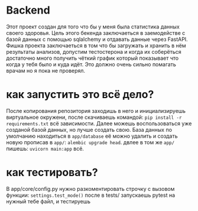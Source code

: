 # Backend
Этот проект создан для того что бы у меня была статистика данных своего здоровья. Цель этого бекенда заключаеться в заемодействе с базой данных с помощью sqlalchemy и отдавать данные через FastAPI. Фишка проекта заключаеться в том что бы загружать и хранить в нём результаты анализов, допустим тестостерона и когда их соберёться достаточно много получить чёткий график который показывает что когда у тебя было и куда идёт. Это должно очень сильно помагать врачам но я пока не проверял.
# как запустить это всё дело?
После копирования репозитория заходишь в него и инициализируешь виртуальное окружени, после скачиваешь командой: 
```pip install -r requirements.txt```
всё зависимости. Далее можешь воспользоваться уже созданой базой данных, но лучше создать свою. База данных по умолчанию находиться в `app/database` её можно удалить и создать новую прописав в `app/`:
```alembic upgrade head```.
двлее в том же `app/` пишешь:
```uvicorn main:app``` всё.
# как тестировать?
В app/core/config.py нужно разкоментировать строчку с вызовом функции:
```settings.test_mode()```
после в tests/ запускаешь pytest на нужный тебе файл, и тестируешь
